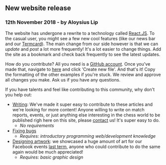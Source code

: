 ## New website release

### 12th November 2018 - by Aloysius Lip

The website has undergone a rewrite to a technology called [React.JS](https://reactjs.org/). To the casual user, you might see a few new cool features (like our news bar and our [Termcard](/termcard)). The main change from our side however is that we can *update* and *post* a lot more frequently! It's a lot easier to change things. Add the site as a bookmark and check back frequently to see the latest updates.

How do you contribute? All you need is a [GitHub account](https://github.com/join?source_repo=oxfordunichess%2Foucc-backend). Once you've made that, navigate to [here](https://github.com/oxfordunichess/oucc-backend/tree/master/news) and click 'Create new file'. And that's it! Copy the formatting of the other examples if you're stuck. We review and approve all changes you make. Ask us if you have any questions.

If you have talents and feel like contributing to this community, why don't you help out:
- [Writing](https://github.com/oxfordunichess/oucc-backend/tree/master/news): We've made it super easy to contribute to these articles and we're looking for more content! Anyone willing to write on match reports, events, or just anything else interesting in the chess world to be published righ here on this site, please [contact](/contact) us! It's super easy to do.
  - *No requirements*
- [Fixing bugs](https://github.com/oxfordunichess/oucc-frontend/issues)
  - *Requires: introductory programming web/development knowledge*
- [Designing artwork](https://www.facebook.com/oxfordunichess/): we showcased a huge amount of art for our Facebook events [last term](https://www.aloysiuslip.com/portfolio), anyone who could contribute to do the same again would be much appreciated!
  - *Requires: basic graphic design*